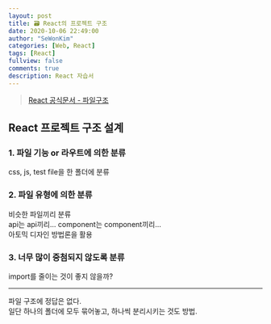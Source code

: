 ```yaml
---
layout: post
title: 🗃 React의 프로젝트 구조
date: 2020-10-06 22:49:00
author: "SeWonKim"
categories: [Web, React]
tags: [React]
fullview: false
comments: true
description: React 자습서
---
```


> [React 공식문서 - 파일구조](https://ko.reactjs.org/docs/faq-structure.html)

## React 프로젝트 구조 설계

### 1. 파일 기능 or 라우트에 의한 분류

css, js, test file을 한 폴더에 분류

### 2. 파일 유형에 의한 분류

비슷한 파일끼리 분류  
api는 api끼리... component는 component끼리...  
아토믹 디자인 방법론을 활용

### 3. 너무 많이 중첨되지 않도록 분류

import를 줄이는 것이 좋지 않을까?

---

파일 구조에 정답은 없다.  
일단 하나의 폴더에 모두 묶어놓고, 하나씩 분리시키는 것도 방법.
